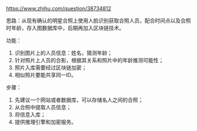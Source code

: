 https://www.zhihu.com/question/38734812

思路：从现有确认的明星合照上使用人脸识别获取合照人员，配合时间点以及合照时年龄，存入图数据库中，后期再加入区块链技术。

功能：

1. 识别图片上的人员信息：姓名，猜测年龄；
2. 针对照片上人员的合影，根据其关系和照片中的年龄推测可能性；
3. 照片入库需要经过区块链加密；
4. 相似照片要能共享同一ID。

步骤：

1. 先建议一个网站或者数据库，可以存储名人之间的合照；
2. 从合照中提取人员信息；
3. 将信息入库；
4. 提供推理引擎和加密服务。

